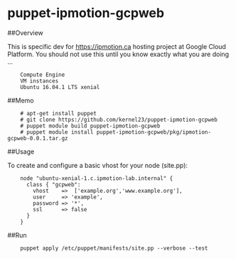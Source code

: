 # puppet-ipmotion-gcpweb

##Overview

This is specific dev for https://ipmotion.ca hosting project at Google Cloud Platform.
You should not use this until you know exactly what you are doing ...

        Compute Engine
        VM instances
        Ubuntu 16.04.1 LTS xenial

##Memo

        # apt-get install puppet
        # git clone https://github.com/kernel23/puppet-ipmotion-gcpweb
        # puppet module build puppet-ipmotion-gcpweb
        # puppet module install puppet-ipmotion-gcpweb/pkg/ipmotion-gcpweb-0.0.1.tar.gz

##Usage

To create and configure a basic vhost for your node (site.pp):

        node "ubuntu-xenial-1.c.ipmotion-lab.internal" {
          class { "gcpweb":
            vhost    =>  ['example.org','www.example.org'],
            user     => 'example',
            password => '*',
            ssl      => false
          }
        }

##Run

        puppet apply /etc/puppet/manifests/site.pp --verbose --test

